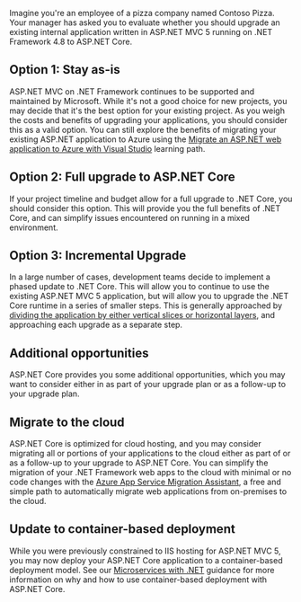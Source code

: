 Imagine you're an employee of a pizza company named Contoso Pizza. Your manager has asked you to evaluate whether you should upgrade an existing internal application written in ASP.NET MVC 5 running on .NET Framework 4.8 to ASP.NET Core.

## Option 1: Stay as-is

ASP.NET MVC on .NET Framework continues to be supported and maintained by Microsoft. While it's not a good choice for new projects, you may decide that it's the best option for your existing project. As you weigh the costs and benefits of upgrading your applications, you should consider this as a valid option. You can still explore the benefits of migrating your existing ASP.NET application to Azure using the [Migrate an ASP.NET web application to Azure with Visual Studio](/learn/paths/migrate-aspnet-web-application/) learning path.

## Option 2: Full upgrade to ASP.NET Core

If your project timeline and budget allow for a full upgrade to .NET Core, you should consider this option. This will provide you the full benefits of .NET Core, and can simplify issues encountered on running in a mixed environment.

## Option 3: Incremental Upgrade

In a large number of cases, development teams decide to implement a phased update to .NET Core. This will allow you to continue to use the existing ASP.NET MVC 5 application, but will allow you to upgrade the .NET Core runtime in a series of smaller steps. This is generally approached by [dividing the application by either vertical slices or horizontal layers](/dotnet/architecture/porting-existing-aspnet-apps/incremental-migration-strategies), and approaching each upgrade as a separate step.

## Additional opportunities

ASP.NET Core provides you some additional opportunities, which you may want to consider either in as part of your upgrade plan or as a follow-up to your upgrade plan.

## Migrate to the cloud

ASP.NET Core is optimized for cloud hosting, and you may consider migrating all or portions of your applications to the cloud either as part of or as a follow-up to your upgrade to ASP.NET Core. You can simplify the migration of your .NET Framework web apps to the cloud with minimal or no code changes with the [Azure App Service Migration Assistant](https://azure.microsoft.com/services/app-service/migration-assistant/), a free and simple path to automatically migrate web applications from on-premises to the cloud.

## Update to container-based deployment

While you were previously constrained to IIS hosting for ASP.NET MVC 5, you may now deploy your ASP.NET Core application to a container-based deployment model. See our [Microservices with .NET](https://dotnet.microsoft.com/apps/aspnet/microservices) guidance for more information on why and how to use container-based deployment with ASP.NET Core.
